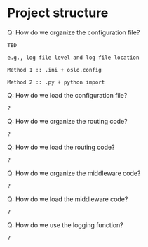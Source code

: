 # Project structure

Q: How do we organize the configuration file?

```
TBD

e.g., log file level and log file location

Method 1 :: .ini + oslo.config

Method 2 :: .py + python import

```

Q: How do we load the configuration file?

```
?
```

Q: How do we organize the routing code?

```
?
```

Q: How do we load the routing code?

```
?
```

Q: How do we organize the middleware code?

```
?
```

Q: How do we load the middleware code?

```
?
```

Q: How do we use the logging function?

```
?
```